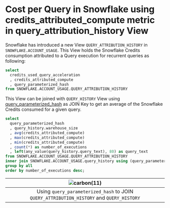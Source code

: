 # Cost per Query in Snowflake using credits_attributed_compute metric in query_attribution_history View

Snowflake has introduced a new View `QUERY_ATTRIBUTION_HISTORY` in `SNOWFLAKE.ACCOUNT_USAGE`. This View holds the Snowflake Credits consumption attributed to a Query execution for recurrent queries as following: 

```sql
select
  credits_used_query_acceleration
  , credits_attributed_compute
  , query_parameterized_hash
from SNOWFLAKE.ACCOUNT_USAGE.QUERY_ATTRIBUTION_HISTORY
```

This View can be joined with `QUERY_HISTORY` View using [query_parameterized_hash](query_hash-and-query_parameterized_hash-in-snowflake.md) as JOIN Key to get an average of the Snowflake Credits consumed for a given query.

```sql
select 
  query_parameterized_hash
  , query_history.warehouse_size
  , avg(credits_attributed_compute)
  , max(credits_attributed_compute)
  , min(credits_attributed_compute)
  , count(*) as number_of_executions
  , left(any_value(query_history.query_text), 80) as query_text
from SNOWFLAKE.ACCOUNT_USAGE.QUERY_ATTRIBUTION_HISTORY
inner join SNOWFLAKE.ACCOUNT_USAGE.query_history using (query_parameterized_hash, start_time)
group by all
order by number_of_executions desc;
```

|![carbon(11)](https://github.com/user-attachments/assets/40a2dec0-e5f0-4294-946d-567996b4bf4b)|
|:-:|
|Using `query_parameterized_hash` to JOIN `QUERY_ATTRIBUTION_HISTORY` and `QUERY_HISTORY` |

